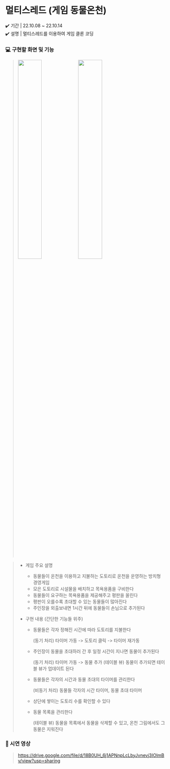 # 멀티스레드 (게임 동물온천)
✔️ 기간 | 22.10.08 ~ 22.10.14  
✔️ 설명 | 멀티스레드를 이용하여 게임 클론 코딩

### 💻 구현할 화면 및 기능
> <img width="40%" src="https://github.com/yujeong-kwon/RisingCamp/assets/94073724/aa069889-f946-40c4-bda4-4330c3a015eb.png"/>   <img width="40%" src="https://github.com/yujeong-kwon/RisingCamp/assets/94073724/149c8ca7-cd32-4ae0-b6b4-6b374c09d2b9.png"/>

> * 게임 주요 설명
>   - 동물들이 온천을 이용하고 지불하는 도토리로 온천을 운영하는 방치형 경영게임
>   - 모은 도토리로 시설물을 배치하고 목욕용품을 구비한다
>   - 동물들이 요구하는 목욕용품을 제공해주고 평판을 올린다
>   - 평판이 오를수록 초대할 수 있는 동물들이 많아진다
>   - 주인장을 외출보내면 1시간 뒤에 동물들이 손님으로 추가된다
>
> * 구현 내용 (간단한 기능들 위주)
>   - 동물들은 각자 정해진 시간에 따라 도토리를 지불한다
>     
>     (동기 처리) 타이머 가동 -> 도토리 클릭 -> 타이머 재가동
>   - 주인장이 동물을 초대하러 간 후 일정 시간이 지나면 동물이 추가된다
>     
>     (동기 처리) 타이머 가동 -> 동물 추가
>     (테이블 뷰) 동물이 추가되면 테이블 뷰가 업데이트 된다
>     
>   - 동물들은 각자의 시간과 동물 초대의 타이머를 관리한다
>     
>     (비동기 처리) 동물들 각자의 시간 타이머, 동물 초대 타이머
>     
>   - 상단에 쌓이는 도토리 수를 확인할 수 있다
>   - 동물 목록을 관리한다
>     
>       (테이블 뷰) 동물을 목록에서 동물을 삭제할 수 있고, 온천 그림에서도 그 동물은 지워진다
>

### 📱 시연 영상
> https://drive.google.com/file/d/18B0UH_6j1APNnpLcLbyJvnevj3IOlmBv/view?usp=sharing   

